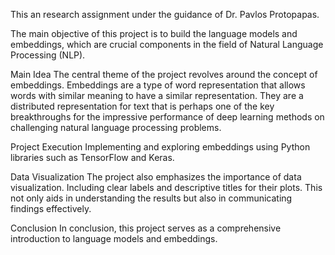 This an research assignment under the guidance of Dr. Pavlos Protopapas. 

The main objective of this project is to build the language models and embeddings, which are crucial components in the field of Natural Language Processing (NLP).

Main Idea
The central theme of the project revolves around the concept of embeddings. Embeddings are a type of word representation that allows words with similar meaning to have a similar representation. They are a distributed representation for text that is perhaps one of the key breakthroughs for the impressive performance of deep learning methods on challenging natural language processing problems.

Project Execution
Implementing and exploring embeddings using Python libraries such as TensorFlow and Keras.

Data Visualization
The project also emphasizes the importance of data visualization.
Including clear labels and descriptive titles for their plots. This not only aids in understanding the results but also in communicating findings effectively.

Conclusion
In conclusion, this project serves as a comprehensive introduction to language models and embeddings. 
